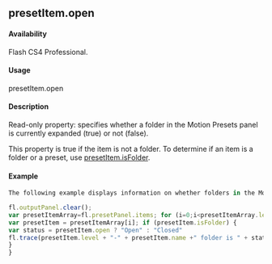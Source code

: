 ## presetItem.open

#### Availability

Flash CS4 Professional.

#### Usage

presetItem.open

#### Description

Read-only property: specifies whether a folder in the Motion Presets panel is currently expanded (true) or not (false).

This property is true if the item is not a folder. To determine if an item is a folder or a preset, use [presetItem.isFolder](../presetItem_object/presetIte1.md).

#### Example

```javascript
The following example displays information on whether folders in the Motion Presets panel are expanded or collapsed:

fl.outputPanel.clear();
var presetItemArray=fl.presetPanel.items; for (i=0;i<presetItemArray.length; i++){
var presetItem = presetItemArray[i]; if (presetItem.isFolder) {
var status = presetItem.open ? "Open" : "Closed"
fl.trace(presetItem.level + "-" + presetItem.name +" folder is " + status);
}
}

```
